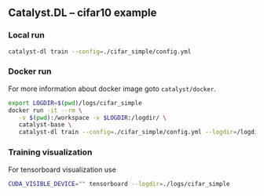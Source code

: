 ## Catalyst.DL – cifar10 example

### Local run

```bash
catalyst-dl train --config=./cifar_simple/config.yml
```

### Docker run

For more information about docker image goto `catalyst/docker`.

```bash
export LOGDIR=$(pwd)/logs/cifar_simple
docker run -it --rm \
   -v $(pwd):/workspace -v $LOGDIR:/logdir/ \
   catalyst-base \
   catalyst-dl train --config=./cifar_simple/config.yml --logdir=/logdir
```


### Training visualization

For tensorboard visualization use 

```bash
CUDA_VISIBLE_DEVICE="" tensorboard --logdir=./logs/cifar_simple
```

